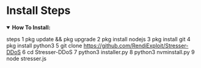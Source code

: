 # Install Steps
<details open>
    <summary><strong>How To Install:</strong></summary> 
  
steps
1 pkg update && pkg upgrade
2 pkg install nodejs
3 pkg install git
4 pkg install python3
5 git clone https://github.com/RendiExploit/Stresser-DDoS
6 cd Stresser-DDoS
7 python3 installer.py
8 python3 nvminstall.py
9 node stresser.js 

